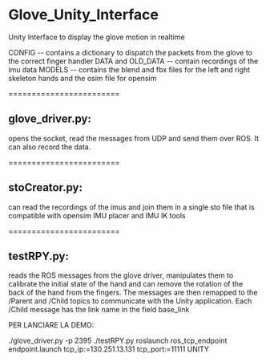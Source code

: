 # Glove_Unity_Interface
Unity Interface to display the glove motion in realtime


CONFIG -- contains a dictionary to dispatch the packets from the glove to the correct finger handler
DATA and OLD_DATA -- contain recordings of the imu data
MODELS -- contains the blend and fbx files for the left and right skeleton hands and the osim file for opensim

========================

glove_driver.py:
------------
opens the socket, read the messages from UDP and send them over ROS. It can also record the data.

========================

stoCreator.py:
------------
can read the recordings of the imus and join them in a single sto file that is compatible with opensim IMU placer and IMU IK tools

========================

testRPY.py:
------------
reads the ROS messages from the glove driver, manipulates them to calibrate the initial state of the hand and can remove the rotation of the back of the hand from the fingers. The messages are then remapped to the /Parent and /Child topics to communicate with the Unity application. Each /Child message has the link name in the field base_link

PER LANCIARE LA DEMO:

./glove_driver.py -p 2395
./testRPY.py
roslaunch ros_tcp_endpoint endpoint.launch tcp_ip:=130.251.13.131 tcp_port:=11111
UNITY
